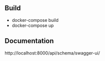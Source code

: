 ## Build

- docker-compose build
- docker-compose up

## Documentation

http://localhost:8000/api/schema/swagger-ui/
